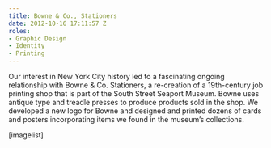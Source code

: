 ```yaml
---
title: Bowne & Co., Stationers
date: 2012-10-16 17:11:57 Z
roles:
- Graphic Design
- Identity
- Printing
---
```


Our interest in New York City history led to a fascinating ongoing relationship with Bowne &amp; Co. Stationers, a re-creation of a 19th-century job printing shop that is part of the South Street Seaport Museum. Bowne uses antique type and treadle presses to produce products sold in the shop. We developed a new logo for Bowne and designed and printed dozens of cards and posters incorporating items we found in the museum’s collections.

[imagelist]
